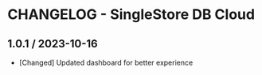 # CHANGELOG - SingleStore DB Cloud

## 1.0.1 / 2023-10-16
* [Changed] Updated dashboard for better experience
